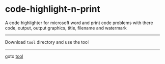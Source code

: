 # code-highlight-n-print
A code highlighter for microsoft word and print code problems with there code, output, output graphics, title, filename and watermark
***
Download `tool` directory and use the tool
***
goto [tool](tool/)
